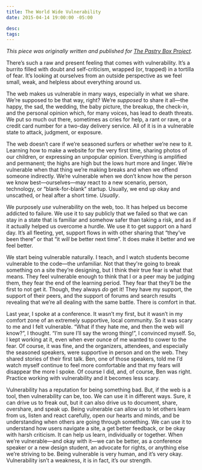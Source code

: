 ```yaml
---
title: The World Wide Vulnerability
date: 2015-04-14 19:00:00 -05:00

desc: 
tags: 
---
```


*This piece was originally written and published for [The Pastry Box Project](https://the-pastry-box-project.net/sameera-kapila/2015-april-15).*

<p>There’s such a raw and present feeling that comes with vulnerability. It’s a burrito filled with doubt and self-criticism, wrapped (or, trapped) in a tortilla of fear. It’s looking at ourselves from an outside perspective as we feel small, weak, and helpless about everything around us. </p>
<p>The web makes us vulnerable in many ways, especially in what we share. We’re supposed to be that way, right? We’re <em>supposed</em> to share it all—the happy, the sad, the wedding, the baby picture, the breakup, the check-in, and the personal opinion which, for many voices, has lead to death threats. We put so much out there, sometimes as cries for help, a rant or rave, or a credit card number for a two-day delivery service. All of it is in a vulnerable state to attack, judgment, or exposure.</p>
<p>The web doesn’t care if we’re seasoned surfers or whether we’re new to it. Learning how to make a website for the very first time, sharing photos of our children, or expressing an unpopular opinion. Everything is amplified and permanent; the highs are high but the lows hurt more and linger. We’re vulnerable when that thing we’re making breaks and when we offend someone indirectly. We’re vulnerable when we don’t know how the person we know best—ourselves—may react to a new scenario, person, technology, or “blank-for-blank” startup. Usually, we end up okay and unscathed, or heal after a short time. <em>Usually</em>.</p>
<p>We purposely <em>use</em> vulnerability on the web, too. It has helped us become addicted to failure. We use it to say publicly that we failed so that we can stay in a state that is familiar and somehow safer than taking a risk, and as if it actually helped us overcome a hurdle. We use it to get support on a hard day. It’s all fleeting, yet, support flows in with other sharing that “they’ve been there” or that “it <em>will</em> be better next time”. It does make it better and we feel better.</p>
<p>We start being vulnerable naturally. I teach, and I watch students become vulnerable to the code—the unfamiliar. Not that they're going to break something on a site they’re designing, but I think their true fear is what that means. They feel vulnerable enough to think that I or a peer may be judging them, they fear the end of the learning period. They fear that they’ll be the first to not get it. Though, they always <em>do</em> get it! They have my support, the support of their peers, and the support of forums and search results revealing that we’re all dealing with the same battle. There is comfort in that.</p>
<p>Last year, I spoke at a conference. It wasn’t my first, but it wasn’t in my comfort zone of an extremely supportive, local community. So it was scary to me and I felt vulnerable. “What if they hate me, and then the web will know?”, I thought. “I’m sure I’ll say the wrong thing!”, I convinced myself. So, I kept working at it, even when ever ounce of me wanted to cower to the fear. Of course, it was fine, and the organizers, attendees, and especially the seasoned speakers, were supportive in person and on the web. They shared stories of their first talk. Ben, one of those speakers, told me I’d watch myself continue to feel more comfortable and that my fears will disappear the more I spoke. Of course I did, and, of course, Ben was right. Practice working with vulnerability and it becomes less scary.</p>
<p>Vulnerability has a reputation for being something bad. But, if the web is a tool, then vulnerability can be, too. We can use it in different ways. Sure, it can drive us to freak out, but it can also drive us to document, share, overshare, and speak up. Being vulnerable can allow us to let others learn from us, listen and react carefully, open our hearts and minds, and be understanding when others are going through something. We can use it to understand how users navigate a site, a get better feedback, or be okay with harsh criticism. It can help us learn, individually or together. When we’re vulnerable—and okay with it—we can be better, as a conference speaker or a new design student, an advocate for rights, or anything else we’re striving to be. Being vulnerable is very human, and it’s very okay. Vulnerability isn’t a weakness, it is in fact, it’s our strength.</p>